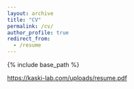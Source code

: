 ```yaml
---
layout: archive
title: "CV"
permalink: /cv/
author_profile: true
redirect_from:
  - /resume
---
```


{% include base_path %}


https://kaski-lab.com/uploads/resume.pdf
